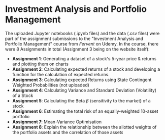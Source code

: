 # Investment Analysis and Portfolio Management
The uploaded Jupyter notebooks (.ipynb files) and the data (.csv files) were part of the assignment submissions to the "Investment Analysis and Portfolio Management" course from *Fervent* on Udemy.
In the course, there were 8 Assignments in total (Assignment 3 being on the website itself):
* **Assignment 1**: Generating a dataset of a stock's 5-year price & returns and plotting them on charts
* **Assignment 2**: Calculating expected returns of a stock and developing a function for the calculation of expected returns
* **Assignment 3**: Calculating expected Returns using State Contingent Weighted Probabilities (not uploaded)
* **Assignment 4**: Calculating Variance and Standard Deviation (Volatility) of a Stock
* **Assignment 5**: Calculating the Beta $\beta$ (sensitivity to the market) of a stock
* **Assignment 6**: Estimating the total risk of an equally-weighted 10-asset portfolio
* **Assignment 7**: Mean-Variance Optimisation
* **Assignment 8**: Explain the relationship between the allotted weights of the portfolio assets and the correlation of those assets
